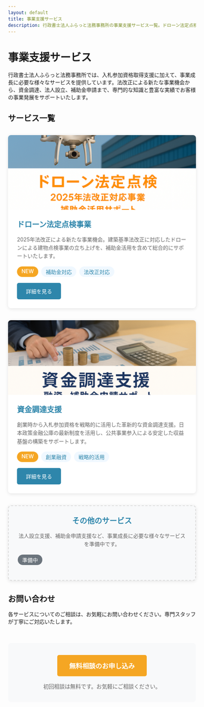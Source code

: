 ```yaml
---
layout: default
title: 事業支援サービス
description: 行政書士法人ふらっと法務事務所の事業支援サービス一覧。ドローン法定点検事業、資金調達支援、法人設立支援、補助金申請支援など、事業成長をトータルサポートいたします。
---
```


# 事業支援サービス

行政書士法人ふらっと法務事務所では、入札参加資格取得支援に加えて、事業成長に必要な様々なサービスを提供しています。法改正による新たな事業機会から、資金調達、法人設立、補助金申請まで、専門的な知識と豊富な実績でお客様の事業発展をサポートいたします。

## サービス一覧

<div class="services-grid">
  <div class="service-card">
    <div class="service-banner">
      <img src="/assets/images/drone_card_banner_orange.png" alt="ドローン法定点検事業" class="service-image">
    </div>
    <div class="service-content">
      <h3>ドローン法定点検事業</h3>
      <p>2025年法改正による新たな事業機会。建築基準法改正に対応したドローンによる建物点検事業の立ち上げを、補助金活用を含めて総合的にサポートいたします。</p>
      <div class="service-features">
        <span class="feature-tag">NEW</span>
        <span class="feature-tag">補助金対応</span>
        <span class="feature-tag">法改正対応</span>
      </div>
      <a href="/drone-inspection/" class="service-link">詳細を見る</a>
    </div>
  </div>

  <div class="service-card">
    <div class="service-banner">
      <img src="/assets/images/funding_card_banner_400x300.png" alt="資金調達支援" class="service-image">
    </div>
    <div class="service-content">
      <h3>資金調達支援</h3>
      <p>創業時から入札参加資格を戦略的に活用した革新的な資金調達支援。日本政策金融公庫の最新制度を活用し、公共事業参入による安定した収益基盤の構築をサポートします。</p>
      <div class="service-features">
        <span class="feature-tag">NEW</span>
        <span class="feature-tag">創業融資</span>
        <span class="feature-tag">戦略的活用</span>
      </div>
      <a href="/funding-support/" class="service-link">詳細を見る</a>
    </div>
  </div>

  <div class="service-card coming-soon">
    <div class="service-content">
      <h3>その他のサービス</h3>
      <p>法人設立支援、補助金申請支援など、事業成長に必要な様々なサービスを準備中です。</p>
      <div class="service-features">
        <span class="feature-tag coming-soon-tag">準備中</span>
      </div>
    </div>
  </div>
</div>

## お問い合わせ

各サービスについてのご相談は、お気軽にお問い合わせください。専門スタッフが丁寧にご対応いたします。

<div class="contact-section">
  <a href="/contact/" class="contact-button">無料相談のお申し込み</a>
  <p class="contact-note">初回相談は無料です。お気軽にご相談ください。</p>
</div>

<style>
.services-grid {
  display: grid;
  grid-template-columns: repeat(auto-fit, minmax(300px, 1fr));
  gap: 2rem;
  margin: 2rem 0;
}

.service-card {
  background: #fff;
  border-radius: 8px;
  box-shadow: 0 2px 10px rgba(0,0,0,0.1);
  overflow: hidden;
  transition: transform 0.3s ease, box-shadow 0.3s ease;
}

.service-card:hover {
  transform: translateY(-5px);
  box-shadow: 0 5px 20px rgba(0,0,0,0.15);
}

.service-banner {
  width: 100%;
  height: 200px;
  overflow: hidden;
}

.service-image {
  width: 100%;
  height: 100%;
  object-fit: cover;
}

.service-content {
  padding: 1.5rem;
}

.service-content h3 {
  margin: 0 0 1rem 0;
  color: #2E86AB;
  font-size: 1.25rem;
  font-weight: bold;
}

.service-content p {
  margin: 0 0 1rem 0;
  color: #666;
  line-height: 1.6;
}

.service-features {
  display: flex;
  flex-wrap: wrap;
  gap: 0.5rem;
  margin: 1rem 0;
}

.feature-tag {
  background: #f0f8ff;
  color: #2E86AB;
  padding: 0.25rem 0.75rem;
  border-radius: 20px;
  font-size: 0.875rem;
  font-weight: 500;
}

.feature-tag:first-child {
  background: #F5A623;
  color: white;
}

.service-link {
  display: inline-block;
  background: #2E86AB;
  color: white;
  padding: 0.75rem 1.5rem;
  border-radius: 5px;
  text-decoration: none;
  font-weight: 500;
  transition: background-color 0.3s ease;
}

.service-link:hover {
  background: #1e5f7a;
  text-decoration: none;
  color: white;
}

.contact-section {
  text-align: center;
  margin: 3rem 0;
  padding: 2rem;
  background: #f8f9fa;
  border-radius: 8px;
}

.contact-button {
  display: inline-block;
  background: #F5A623;
  color: white;
  padding: 1rem 2rem;
  border-radius: 5px;
  text-decoration: none;
  font-weight: bold;
  font-size: 1.1rem;
  transition: background-color 0.3s ease;
}

.contact-button:hover {
  background: #e6941f;
  text-decoration: none;
  color: white;
}

.contact-note {
  margin: 1rem 0 0 0;
  color: #666;
  font-size: 0.9rem;
}

.service-card.coming-soon {
  background: #f8f9fa;
  border: 2px dashed #ddd;
}

.service-card.coming-soon .service-content {
  text-align: center;
}

.coming-soon-tag {
  background: #6c757d !important;
  color: white !important;
}

@media (max-width: 768px) {
  .services-grid {
    grid-template-columns: 1fr;
    gap: 1.5rem;
  }
  
  .service-content {
    padding: 1rem;
  }
  
  .contact-section {
    padding: 1.5rem;
  }
}
</style>


